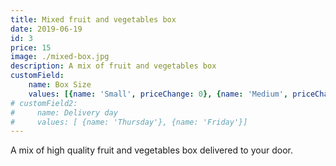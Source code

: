 ```yaml
---
title: Mixed fruit and vegetables box
date: 2019-06-19
id: 3
price: 15
image: ./mixed-box.jpg
description: A mix of fruit and vegetables box
customField: 
    name: Box Size
    values: [{name: 'Small', priceChange: 0}, {name: 'Medium', priceChange: 5}, {name: 'Large', priceChange: 15.00}]
# customField2: 
#     name: Delivery day
#     values: [ {name: 'Thursday'}, {name: 'Friday'}]    
---
```


A mix of high quality fruit and vegetables box delivered to your door.